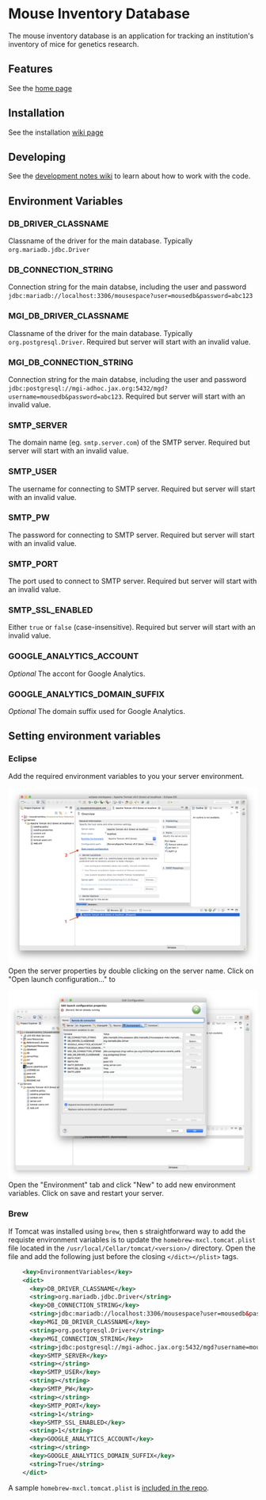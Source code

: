 # Mouse Inventory Database

The mouse inventory database is an application for tracking an institution's inventory of mice for genetics research.


## Features

See the <a href="http://musIndex.github.com/mouseinventory">home page</a>

## Installation

See the installation <a href="https://github.com/musIndex/mouseinventory/wiki/Installation">wiki page</a>

## Developing

See the [development notes wiki](https://github.com/musIndex/mouseinventory/wiki/Development-notes) to learn about how to work with the code.

## Environment Variables

### DB_DRIVER_CLASSNAME
Classname of the driver for the main database. Typically `org.mariadb.jdbc.Driver`

### DB_CONNECTION_STRING
Connection string for the main databse, including the user and password `jdbc:mariadb://localhost:3306/mousespace?user=mousedb&password=abc123`

### MGI_DB_DRIVER_CLASSNAME
Classname of the driver for the main database. Typically `org.postgresql.Driver`.  Required but server will start with an invalid value.

### MGI_DB_CONNECTION_STRING
Connection string for the main databse, including the user and password `jdbc:postgresql://mgi-adhoc.jax.org:5432/mgd?username=mousedb&password=abc123`.  Required but server will start with an invalid value.

### SMTP_SERVER
The domain name (eg. `smtp.server.com`) of the SMTP server. Required but server will start with an invalid value.

### SMTP_USER
The username for connecting to SMTP server. Required but server will start with an invalid value.

### SMTP_PW
The password for connecting to SMTP server. Required but server will start with an invalid value.

### SMTP_PORT
The port used to connect to SMTP server. Required but server will start with an invalid value.

### SMTP_SSL_ENABLED
Either `true` or `false` (case-insensitive). Required but server will start with an invalid value.

### GOOGLE_ANALYTICS_ACCOUNT
_Optional_ The accont for Google Analytics.

### GOOGLE_ANALYTICS_DOMAIN_SUFFIX
_Optional_ The domain suffix used for Google Analytics.

## Setting environment variables

### Eclipse
Add the required environment variables to you your server environment. 

![Server1](assets/serverEnvironment1.png)
Open the server properties by double clicking on the server name. 
Click on "Open launch configuration..." to 

![Server2](assets/serverEnvironment2.png)
Open the "Environment" tab and click "New" to add new environment variables.
Click on save and restart your server.

### Brew
If Tomcat was installed using `brew`, then s straightforward way to add the requiste environment variables is to update the `homebrew-mxcl.tomcat.plist` file located in the `/usr/local/Cellar/tomcat/<version>/` directory. Open the file and add the following just before the closing `</dict></plist>` tags.

```xml
    <key>EnvironmentVariables</key>
    <dict>
      <key>DB_DRIVER_CLASSNAME</key>
      <string>org.mariadb.jdbc.Driver</string>
      <key>DB_CONNECTION_STRING</key>
      <string>jdbc:mariadb://localhost:3306/mousespace?user=mousedb&password=abc123</string>
      <key>MGI_DB_DRIVER_CLASSNAME</key>
      <string>org.postgresql.Driver</string>
      <key>MGI_CONNECTION_STRING</key>
      <string>jdbc:postgresql://mgi-adhoc.jax.org:5432/mgd?username=mousedb&password=abc123</string>
      <key>SMTP_SERVER</key>
      <string></string>
      <key>SMTP_USER</key>
      <string></string>
      <key>SMTP_PW</key>
      <string></string>
      <key>SMTP_PORT</key>
      <string>1</string>
      <key>SMTP_SSL_ENABLED</key>
      <string>1</string>
      <key>GOOGLE_ANALYTICS_ACCOUNT</key>
      <string></string>
      <key>GOOGLE_ANALYTICS_DOMAIN_SUFFIX</key>
      <string>True</string>
    </dict>
```

A sample `homebrew-mxcl.tomcat.plist` is [included in the repo](serverFiles/brew/homebrew.mxcl.tomcat.plist).